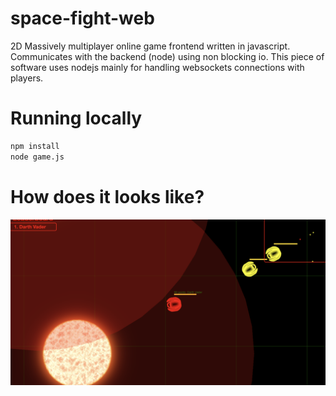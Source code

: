 # space-fight-web
2D Massively multiplayer online game frontend written in javascript. Communicates with the backend (node) using non blocking io. This piece of software uses nodejs mainly for handling websockets connections with players.

# Running locally
``` bash
npm install
node game.js
```

# How does it looks like?
![How does it look](docs/how_does_it_look_like.png?raw=true)
